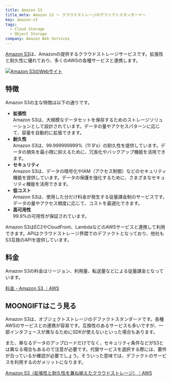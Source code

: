 ```yaml
---
title: Amazon S3
title_meta: Amazon S3 〜 クラウドストレージのデファクトスタンダード〜
key: amazon-s3
tags:
  - Cloud Storage
  - Object Storage
company: Amazon Web Services
---
```


[Amazon S3](https://aws.amazon.com/jp/s3/)は、Amazonの提供するクラウドストレージサービスです。拡張性と耐久性に優れており、多くのAWSの各種サービスと連携します。

[![Amazon S3のWebサイト](/img/services/amazon-s3.jpg)](https://aws.amazon.com/jp/s3/)

<!--more-->

## 特徴

Amazon S3の主な特徴は以下の通りです。

- **拡張性**  
Amazon S3は、大規模なデータセットを保存するためのストレージソリューションとして設計されています。データの量やアクセスパターンに応じて、容量を自動的に拡張できます。
- **耐久性**  
Amazon S3は、99.999999999%（11 9's）の耐久性を提供しています。データの損失を最小限に抑えるために、冗長化やバックアップ機能を活用できます。
- **セキュリティ**  
Amazon S3は、データの暗号化やIAM（アクセス制御）などのセキュリティ機能を提供しています。データの保護を強化するために、さまざまなセキュリティ機能を活用できます。
- **低コスト**  
Amazon S3は、使用した分だけ料金が発生する従量課金制のサービスです。データの量やアクセス頻度に応じて、コストを最適化できます。
- **高可用性**  
99.9%の可用性が保証されています。

Amazon S3はEC2やCloudFront、LambdaなどのAWSサービスと連携して利用できます。APIはクラウドストレージ界隈でのデファクトとなっており、他社もS3互換のAPIを提供しています。

## 料金

Amazon S3の料金はリージョン、利用量、転送量などによる従量課金となっています。

[料金 - Amazon S3 ｜AWS](https://aws.amazon.com/jp/s3/pricing/)

## MOONGIFTはこう見る

Amazon S3は、オブジェクトストレージのデファクトスタンダードです。各種AWSのサービスとの連携が容易です。互換性のあるサービスも多いですが、一部インタフェースが異なるためにSDKが使えないといった場合もあります。

また、単なるデータのアップロードだけでなく、セキュリティ条件などがS3とは異なる場合もあるので注意が必要です。代替サービスを選択する際には、要件が合っているか確認が必要でしょう。そういった意味では、デファクトのサービスを利用するのがメリットになります。

[Amazon S3（拡張性と耐久性を兼ね揃えたクラウドストレージ）｜AWS](https://aws.amazon.com/jp/s3/)
